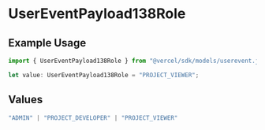 # UserEventPayload138Role

## Example Usage

```typescript
import { UserEventPayload138Role } from "@vercel/sdk/models/userevent.js";

let value: UserEventPayload138Role = "PROJECT_VIEWER";
```

## Values

```typescript
"ADMIN" | "PROJECT_DEVELOPER" | "PROJECT_VIEWER"
```
